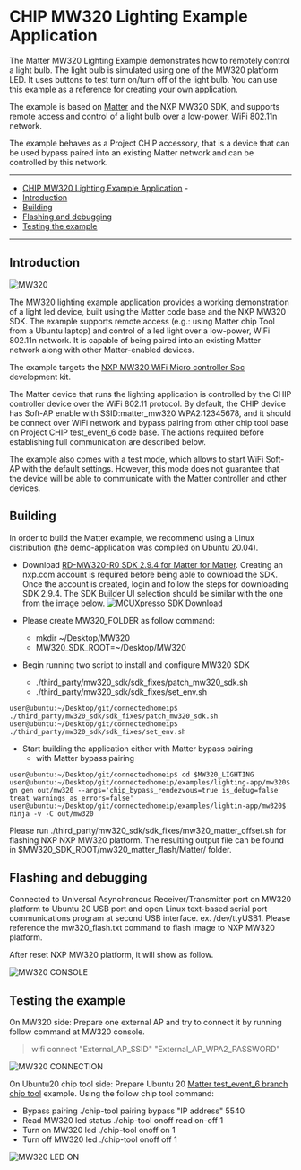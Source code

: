 # CHIP MW320 Lighting Example Application

The Matter MW320 Lighting Example demonstrates how to remotely control a light
bulb. The light bulb is simulated using one of the MW320 platform LED. It uses
buttons to test turn on/turn off of the light bulb. You can use this example as
a reference for creating your own application.

The example is based on
[Matter](https://github.com/project-chip/connectedhomeip) and the NXP MW320 SDK,
and supports remote access and control of a light bulb over a low-power, WiFi
802.11n network.

The example behaves as a Project CHIP accessory, that is a device that can be
used bypass paired into an existing Matter network and can be controlled by this
network.

<hr>

-   [CHIP MW320 Lighting Example Application](#chip-mw320-lighting-example-application) -
-   [Introduction](#introduction)
-   [Building](#building)
-   [Flashing and debugging](#flashdebug)
-   [Testing the example](#testing-the-example)

<hr>

<a name="intro"></a>

## Introduction

![MW320](../../platform/mw320/doc/images/mw320.jpg)

The MW320 lighting example application provides a working demonstration of a
light led device, built using the Matter code base and the NXP MW320 SDK. The
example supports remote access (e.g.: using Matter chip Tool from a Ubuntu
laptop) and control of a led light over a low-power, WiFi 802.11n network. It is
capable of being paired into an existing Matter network along with other
Matter-enabled devices.

The example targets the
[NXP MW320 WiFi Micro controller Soc](https://www.nxp.com/products/wireless/wi-fi-plus-bluetooth/88mw32x-802-11n-wi-fi-microcontroller-soc:88MW32X)
development kit.

The Matter device that runs the lighting application is controlled by the CHIP
controller device over the WiFi 802.11 protocol. By default, the CHIP device has
Soft-AP enable with SSID:matter_mw320 WPA2:12345678, and it should be connect
over WiFi network and bypass pairing from other chip tool base on Project CHIP
test_event_6 code base. The actions required before establishing full
communication are described below.

The example also comes with a test mode, which allows to start WiFi Soft-AP with
the default settings. However, this mode does not guarantee that the device will
be able to communicate with the Matter controller and other devices.

<a name="building"></a>

## Building

In order to build the Matter example, we recommend using a Linux distribution
(the demo-application was compiled on Ubuntu 20.04).

-   Download
    [RD-MW320-R0 SDK 2.9.4 for Matter for Matter](https://mcuxpresso.nxp.com/).
    Creating an nxp.com account is required before being able to download the
    SDK. Once the account is created, login and follow the steps for downloading
    SDK 2.9.4. The SDK Builder UI selection should be similar with the one from
    the image below.
    ![MCUXpresso SDK Download](../../platform/mw320/doc/images/mcux-sdk-download.jpg)

-   Please create MW320_FOLDER as follow command:

    -   mkdir ~/Desktop/MW320
    -   MW320_SDK_ROOT=~/Desktop/MW320

-   Begin running two script to install and configure MW320 SDK
    -   ./third_party/mw320_sdk/sdk_fixes/patch_mw320_sdk.sh
    -   ./third_party/mw320_sdk/sdk_fixes/set_env.sh

```
user@ubuntu:~/Desktop/git/connectedhomeip$ ./third_party/mw320_sdk/sdk_fixes/patch_mw320_sdk.sh
user@ubuntu:~/Desktop/git/connectedhomeip$ ./third_party/mw320_sdk/sdk_fixes/set_env.sh
```

-   Start building the application either with Matter bypass pairing
    -   with Matter bypass pairing

```
user@ubuntu:~/Desktop/git/connectedhomeip$ cd $MW320_LIGHTING
user@ubuntu:~/Desktop/git/connectedhomeip/examples/lighting-app/mw320$ gn gen out/mw320 --args='chip_bypass_rendezvous=true is_debug=false treat_warnings_as_errors=false'
user@ubuntu:~/Desktop/git/connectedhomeip/examples/lightin-app/mw320$ ninja -v -C out/mw320
```

Please run ./third_party/mw320_sdk/sdk_fixes/mw320_matter_offset.sh for flashing
NXP NXP MW320 platform. The resulting output file can be found in
\$MW320_SDK_ROOT/mw320_matter_flash/Matter/ folder.

<a name="flashdebug"></a>

## Flashing and debugging

Connected to Universal Asynchronous Receiver/Transmitter port on MW320 platform
to Ubuntu 20 USB port and open Linux text-based serial port communications
program at second USB interface. ex. /dev/ttyUSB1. Please reference the
mw320_flash.txt command to flash image to NXP MW320 platform.

After reset NXP MW320 platform, it will show as follow.

![MW320 CONSOLE](../../platform/mw320/doc/images/mw320_console.jpg)

## Testing the example

On MW320 side: Prepare one external AP and try to connect it by running follow
command at MW320 console.

> wifi connect "External_AP_SSID" "External_AP_WPA2_PASSWORD"

![MW320 CONNECTION](../../platform/mw320/doc/images/mw320_connection.jpg)

On Ubuntu20 chip tool side: Prepare Ubuntu 20
[Matter test_event_6 branch chip tool](https://github.com/project-chip/connectedhomeip/tree/test_event_6/examples/chip-tool)
example. Using the follow chip tool command:

-   Bypass pairing ./chip-tool pairing bypass "IP address" 5540
-   Read MW320 led status ./chip-tool onoff read on-off 1
-   Turn on MW320 led ./chip-tool onoff on 1
-   Turn off MW320 led ./chip-tool onoff off 1

![MW320 LED ON](../../platform/mw320/doc/images/mw320_on.jpg)
